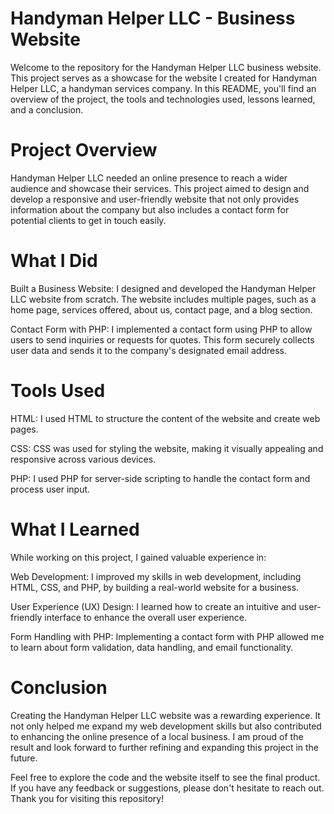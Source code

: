 # Handyman Helper LLC - Business Website
Welcome to the repository for the Handyman Helper LLC business website. This project serves as a showcase for the website I created for Handyman Helper LLC, a handyman services company. In this README, you'll find an overview of the project, the tools and technologies used, lessons learned, and a conclusion.

# Project Overview
Handyman Helper LLC needed an online presence to reach a wider audience and showcase their services. This project aimed to design and develop a responsive and user-friendly website that not only provides information about the company but also includes a contact form for potential clients to get in touch easily.

# What I Did
Built a Business Website: I designed and developed the Handyman Helper LLC website from scratch. The website includes multiple pages, such as a home page, services offered, about us, contact page, and a blog section.

Contact Form with PHP: I implemented a contact form using PHP to allow users to send inquiries or requests for quotes. This form securely collects user data and sends it to the company's designated email address.

# Tools Used
HTML: I used HTML to structure the content of the website and create web pages.

CSS: CSS was used for styling the website, making it visually appealing and responsive across various devices.

PHP: I used PHP for server-side scripting to handle the contact form and process user input.

# What I Learned
While working on this project, I gained valuable experience in:

Web Development: I improved my skills in web development, including HTML, CSS, and PHP, by building a real-world website for a business.

User Experience (UX) Design: I learned how to create an intuitive and user-friendly interface to enhance the overall user experience.

Form Handling with PHP: Implementing a contact form with PHP allowed me to learn about form validation, data handling, and email functionality.

# Conclusion
Creating the Handyman Helper LLC website was a rewarding experience. It not only helped me expand my web development skills but also contributed to enhancing the online presence of a local business. I am proud of the result and look forward to further refining and expanding this project in the future.

Feel free to explore the code and the website itself to see the final product. If you have any feedback or suggestions, please don't hesitate to reach out. Thank you for visiting this repository!
